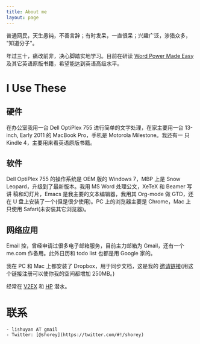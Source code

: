 ```yaml
---
title: About me
layout: page
---
```


普通网民，天生愚钝，不善言辞；有时发呆，一直很呆；兴趣广泛，涉猎众多，
"知道分子"。

年过三十，痛改前非，决心脚踏实地学习。目前在研读
[Word Power Made Easy](http://www.amazon.cn/Word-Power-Made-Easy-The-Complete-Handbook-for-Building-a-Superior-Vocabulary-Lewis-Norman/dp/067174190X/ref=sr_1_1?ie=UTF8&qid=1332423432&sr=8-1)
及其它英语原版书籍，希望能达到英语高级水平。

# I Use These #

## 硬件 ##

在办公室我用一台 Dell OptiPlex 755 进行简单的文字处理，在家主要用一台
13-inch, Early 2011 的 MacBook Pro，手机是 Motorola Milestone。我还有一
只 Kindle 4，主要用来看英语原版书籍。

## 软件 ##

Dell OptiPlex 755 的操作系统是 OEM 版的 Windows 7，MBP 上是 Snow
Leopard，升级到了最新版本。我用 MS Word 处理公文，XeTeX 和 Beamer 写讲
稿和幻灯片，Emacs 是我主要的文本编辑器，我用其 Org-mode 做 GTD，还在 U
盘上安装了一个(但是很少使用)。PC 上的浏览器主要是 Chrome，Mac 上只使用
Safari(未安装其它浏览器)。

## 网络应用 ##

Email 控，曾经申请过很多电子邮箱服务，目前主力邮箱为 Gmail，还有一个
me.com 作备用。此外日历和 todo list 也都是用 Google 家的。

我在 PC 和 Mac 上都安装了 Dropbox，用于同步文档，这是我的
[邀请链接](http://db.tt/KWBVCt2)(用这个链接注册可以使你我的空间都增加
250MB。)

经常在 [V2EX](http://v2ex.com) 和 [HP](http://hi-pda.com/forum/) 潜水。

# 联系 #

	- lishuyan AT gmail
	- Twitter: [@shorey](https://twitter.com/#!/shorey)
